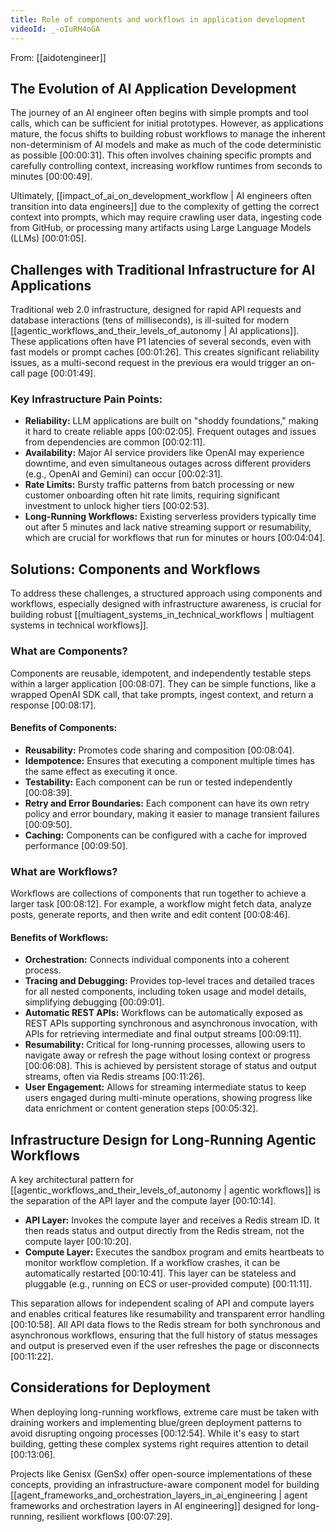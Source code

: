 ```yaml
---
title: Role of components and workflows in application development
videoId: _-oIuRH4oGA
---
```


From: [[aidotengineer]] <br/> 

## The Evolution of AI Application Development

The journey of an AI engineer often begins with simple prompts and tool calls, which can be sufficient for initial prototypes. However, as applications mature, the focus shifts to building robust workflows to manage the inherent non-determinism of AI models and make as much of the code deterministic as possible <a class="yt-timestamp" data-t="00:00:31">[00:00:31]</a>. This often involves chaining specific prompts and carefully controlling context, increasing workflow runtimes from seconds to minutes <a class="yt-timestamp" data-t="00:00:49">[00:00:49]</a>.

Ultimately, [[impact_of_ai_on_development_workflow | AI engineers often transition into data engineers]] due to the complexity of getting the correct context into prompts, which may require crawling user data, ingesting code from GitHub, or processing many artifacts using Large Language Models (LLMs) <a class="yt-timestamp" data-t="00:01:05">[00:01:05]</a>.

## Challenges with Traditional Infrastructure for AI Applications

Traditional web 2.0 infrastructure, designed for rapid API requests and database interactions (tens of milliseconds), is ill-suited for modern [[agentic_workflows_and_their_levels_of_autonomy | AI applications]]. These applications often have P1 latencies of several seconds, even with fast models or prompt caches <a class="yt-timestamp" data-t="00:01:26">[00:01:26]</a>. This creates significant reliability issues, as a multi-second request in the previous era would trigger an on-call page <a class="yt-timestamp" data-t="00:01:49">[00:01:49]</a>.

### Key Infrastructure Pain Points:
*   **Reliability:** LLM applications are built on "shoddy foundations," making it hard to create reliable apps <a class="yt-timestamp" data-t="00:02:05">[00:02:05]</a>. Frequent outages and issues from dependencies are common <a class="yt-timestamp" data-t="00:02:11">[00:02:11]</a>.
*   **Availability:** Major AI service providers like OpenAI may experience downtime, and even simultaneous outages across different providers (e.g., OpenAI and Gemini) can occur <a class="yt-timestamp" data-t="00:02:31">[00:02:31]</a>.
*   **Rate Limits:** Bursty traffic patterns from batch processing or new customer onboarding often hit rate limits, requiring significant investment to unlock higher tiers <a class="yt-timestamp" data-t="00:02:53">[00:02:53]</a>.
*   **Long-Running Workflows:** Existing serverless providers typically time out after 5 minutes and lack native streaming support or resumability, which are crucial for workflows that run for minutes or hours <a class="yt-timestamp" data-t="00:04:04">[00:04:04]</a>.

## Solutions: Components and Workflows

To address these challenges, a structured approach using components and workflows, especially designed with infrastructure awareness, is crucial for building robust [[multiagent_systems_in_technical_workflows | multiagent systems in technical workflows]].

### What are Components?
Components are reusable, idempotent, and independently testable steps within a larger application <a class="yt-timestamp" data-t="00:08:07">[00:08:07]</a>. They can be simple functions, like a wrapped OpenAI SDK call, that take prompts, ingest context, and return a response <a class="yt-timestamp" data-t="00:08:17">[00:08:17]</a>.

#### Benefits of Components:
*   **Reusability:** Promotes code sharing and composition <a class="yt-timestamp" data-t="00:08:04">[00:08:04]</a>.
*   **Idempotence:** Ensures that executing a component multiple times has the same effect as executing it once.
*   **Testability:** Each component can be run or tested independently <a class="yt-timestamp" data-t="00:08:39">[00:08:39]</a>.
*   **Retry and Error Boundaries:** Each component can have its own retry policy and error boundary, making it easier to manage transient failures <a class="yt-timestamp" data-t="00:09:50">[00:09:50]</a>.
*   **Caching:** Components can be configured with a cache for improved performance <a class="yt-timestamp" data-t="00:09:50">[00:09:50]</a>.

### What are Workflows?
Workflows are collections of components that run together to achieve a larger task <a class="yt-timestamp" data-t="00:08:12">[00:08:12]</a>. For example, a workflow might fetch data, analyze posts, generate reports, and then write and edit content <a class="yt-timestamp" data-t="00:08:46">[00:08:46]</a>.

#### Benefits of Workflows:
*   **Orchestration:** Connects individual components into a coherent process.
*   **Tracing and Debugging:** Provides top-level traces and detailed traces for all nested components, including token usage and model details, simplifying debugging <a class="yt-timestamp" data-t="00:09:01">[00:09:01]</a>.
*   **Automatic REST APIs:** Workflows can be automatically exposed as REST APIs supporting synchronous and asynchronous invocation, with APIs for retrieving intermediate and final output streams <a class="yt-timestamp" data-t="00:09:11">[00:09:11]</a>.
*   **Resumability:** Critical for long-running processes, allowing users to navigate away or refresh the page without losing context or progress <a class="yt-timestamp" data-t="00:06:08">[00:06:08]</a>. This is achieved by persistent storage of status and output streams, often via Redis streams <a class="yt-timestamp" data-t="00:11:26">[00:11:26]</a>.
*   **User Engagement:** Allows for streaming intermediate status to keep users engaged during multi-minute operations, showing progress like data enrichment or content generation steps <a class="yt-timestamp" data-t="00:05:32">[00:05:32]</a>.

## Infrastructure Design for Long-Running Agentic Workflows

A key architectural pattern for [[agentic_workflows_and_their_levels_of_autonomy | agentic workflows]] is the separation of the API layer and the compute layer <a class="yt-timestamp" data-t="00:10:14">[00:10:14]</a>.

*   **API Layer:** Invokes the compute layer and receives a Redis stream ID. It then reads status and output directly from the Redis stream, not the compute layer <a class="yt-timestamp" data-t="00:10:20">[00:10:20]</a>.
*   **Compute Layer:** Executes the sandbox program and emits heartbeats to monitor workflow completion. If a workflow crashes, it can be automatically restarted <a class="yt-timestamp" data-t="00:10:41">[00:10:41]</a>. This layer can be stateless and pluggable (e.g., running on ECS or user-provided compute) <a class="yt-timestamp" data-t="00:11:11">[00:11:11]</a>.

This separation allows for independent scaling of API and compute layers and enables critical features like resumability and transparent error handling <a class="yt-timestamp" data-t="00:10:58">[00:10:58]</a>. All API data flows to the Redis stream for both synchronous and asynchronous workflows, ensuring that the full history of status messages and output is preserved even if the user refreshes the page or disconnects <a class="yt-timestamp" data-t="00:11:22">[00:11:22]</a>.

## Considerations for Deployment

When deploying long-running workflows, extreme care must be taken with draining workers and implementing blue/green deployment patterns to avoid disrupting ongoing processes <a class="yt-timestamp" data-t="00:12:54">[00:12:54]</a>. While it's easy to start building, getting these complex systems right requires attention to detail <a class="yt-timestamp" data-t="00:13:06">[00:13:06]</a>.

Projects like Genisx (GenSx) offer open-source implementations of these concepts, providing an infrastructure-aware component model for building [[agent_frameworks_and_orchestration_layers_in_ai_engineering | agent frameworks and orchestration layers in AI engineering]] designed for long-running, resilient workflows <a class="yt-timestamp" data-t="00:07:29">[00:07:29]</a>.